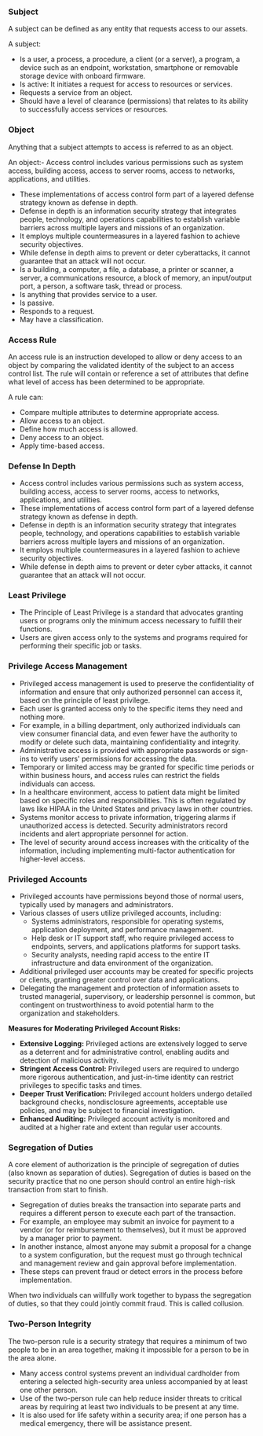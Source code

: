 
### Subject

A subject can be defined as any entity that requests access to our assets. 

A subject:
- Is a user, a process, a procedure, a client (or a server), a program, a device such as an endpoint, workstation, smartphone or removable storage device with onboard firmware.
- Is active: It initiates a request for access to resources or services.
- Requests a service from an object.
- Should have a level of clearance (permissions) that relates to its ability to successfully access services or resources.

### Object 

Anything that a subject attempts to access is referred to as an object.

An object:- Access control includes various permissions such as system access, building access, access to server rooms, access to networks, applications, and utilities.
- These implementations of access control form part of a layered defense strategy known as defense in depth.
- Defense in depth is an information security strategy that integrates people, technology, and operations capabilities to establish variable barriers across multiple layers and missions of an organization.
- It employs multiple countermeasures in a layered fashion to achieve security objectives.
- While defense in depth aims to prevent or deter cyberattacks, it cannot guarantee that an attack will not occur.
- Is a building, a computer, a file, a database, a printer or scanner, a server, a communications resource, a block of memory, an input/output port, a person, a software task, thread or process.
- Is anything that provides service to a user.
- Is passive.
- Responds to a request.
- May have a classification.

### Access Rule

An access rule is an instruction developed to allow or deny access to an object by comparing the validated identity of the subject to an access control list. The rule will contain or reference a set of attributes that define what level of access has been determined to be appropriate.

A rule can:
- Compare multiple attributes to determine appropriate access.
- Allow access to an object.
- Define how much access is allowed.
- Deny access to an object.
- Apply time-based access.

### Defense In Depth 

- Access control includes various permissions such as system access, building access, access to server rooms, access to networks, applications, and utilities.
- These implementations of access control form part of a layered defense strategy known as defense in depth.
- Defense in depth is an information security strategy that integrates people, technology, and operations capabilities to establish variable barriers across multiple layers and missions of an organization.
- It employs multiple countermeasures in a layered fashion to achieve security objectives.
- While defense in depth aims to prevent or deter cyber attacks, it cannot guarantee that an attack will not occur.

### Least Privilege 

- The Principle of Least Privilege is a standard that advocates granting users or programs only the minimum access necessary to fulfill their functions.
- Users are given access only to the systems and programs required for performing their specific job or tasks.

### Privilege Access Management

- Privileged access management is used to preserve the confidentiality of information and ensure that only authorized personnel can access it, based on the principle of least privilege.
- Each user is granted access only to the specific items they need and nothing more.
- For example, in a billing department, only authorized individuals can view consumer financial data, and even fewer have the authority to modify or delete such data, maintaining confidentiality and integrity.
- Administrative access is provided with appropriate passwords or sign-ins to verify users' permissions for accessing the data.
- Temporary or limited access may be granted for specific time periods or within business hours, and access rules can restrict the fields individuals can access.
- In a healthcare environment, access to patient data might be limited based on specific roles and responsibilities. This is often regulated by laws like HIPAA in the United States and privacy laws in other countries.
- Systems monitor access to private information, triggering alarms if unauthorized access is detected. Security administrators record incidents and alert appropriate personnel for action.
- The level of security around access increases with the criticality of the information, including implementing multi-factor authentication for higher-level access.

### Privileged Accounts

- Privileged accounts have permissions beyond those of normal users, typically used by managers and administrators.
- Various classes of users utilize privileged accounts, including:
    - Systems administrators, responsible for operating systems, application deployment, and performance management.
    - Help desk or IT support staff, who require privileged access to endpoints, servers, and applications platforms for support tasks.
    - Security analysts, needing rapid access to the entire IT infrastructure and data environment of the organization.
- Additional privileged user accounts may be created for specific projects or clients, granting greater control over data and applications.
- Delegating the management and protection of information assets to trusted managerial, supervisory, or leadership personnel is common, but contingent on trustworthiness to avoid potential harm to the organization and stakeholders.

**Measures for Moderating Privileged Account Risks:**

- **Extensive Logging:** Privileged actions are extensively logged to serve as a deterrent and for administrative control, enabling audits and detection of malicious activity.
- **Stringent Access Control:** Privileged users are required to undergo more rigorous authentication, and just-in-time identity can restrict privileges to specific tasks and times.
- **Deeper Trust Verification:** Privileged account holders undergo detailed background checks, nondisclosure agreements, acceptable use policies, and may be subject to financial investigation.
- **Enhanced Auditing:** Privileged account activity is monitored and audited at a higher rate and extent than regular user accounts.

### Segregation of Duties

A core element of authorization is the principle of segregation of duties (also known as separation of duties). Segregation of duties is based on the security practice that no one person should control an entire high-risk transaction from start to finish.

- Segregation of duties breaks the transaction into separate parts and requires a different person to execute each part of the transaction.
- For example, an employee may submit an invoice for payment to a vendor (or for reimbursement to themselves), but it must be approved by a manager prior to payment.
- In another instance, almost anyone may submit a proposal for a change to a system configuration, but the request must go through technical and management review and gain approval before implementation.
- These steps can prevent fraud or detect errors in the process before implementation.

When two individuals can willfully work together to bypass the segregation of duties, so that they could jointly commit fraud. This is called collusion.

### Two-Person Integrity

The two-person rule is a security strategy that requires a minimum of two people to be in an area together, making it impossible for a person to be in the area alone.

- Many access control systems prevent an individual cardholder from entering a selected high-security area unless accompanied by at least one other person.
- Use of the two-person rule can help reduce insider threats to critical areas by requiring at least two individuals to be present at any time.
- It is also used for life safety within a security area; if one person has a medical emergency, there will be assistance present.

